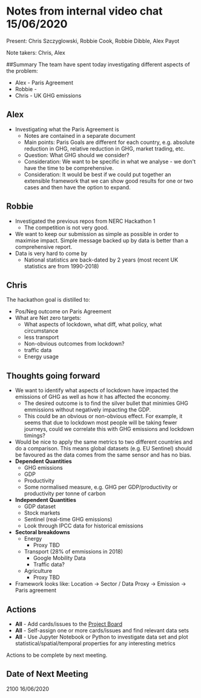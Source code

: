 # Notes from internal video chat 15/06/2020

Present: Chris Szczyglowski, Robbie Cook, Robbie Dibble, Alex Payot

Note takers: Chris, Alex

##Summary
The team have spent today investigating different aspects of the problem:
* Alex - Paris Agreement
* Robbie - 
* Chris - UK GHG emissions 

## Alex

* Investigating what the Paris Agreement is
	+ Notes are contained in a separate document
	+ Main points: Paris Goals are different for each country, e.g. absolute reduction in GHG, relative reduction in GHG, market trading, etc.
	+ Question: What GHG should we consider?
	+ Consideration: We want to be specific in what we analyse - we don't have the time to be comprehensive. 
	+ Consideration: It would be best if we could put together an extensible framework that we can show good results for one or two cases and then have the option to expand.

## Robbie

* Investigated the previous repos from NERC Hackathon 1
	+ The competition is not very good. 
* We want to keep our submission as simple as possible in order to maximise impact. Simple message backed up by data is better than a comprehensive report.
* Data is very hard to come by
	+ National statistics are back-dated by 2 years (most recent UK statistics are from 1990-2018)

## Chris

The hackathon goal is distilled to:
* Pos/Neg outcome on Paris Agreement
* What are Net zero targets: 
	+ What aspects of lockdown, what diff, what policy, what circumstance
    + less transport
   	+ Non-obvious outcomes from lockdown?
   	+ traffic data
   	+ Energy usage

## Thoughts going forward

* We want to identify what aspects of lockdown have impacted the emissions of GHG as well as how it has affected the economy.
	+ The desired outcome is to find the silver bullet that minimies GHG emmissions without negatively impacting the GDP.
	+ This could be an obvious or non-obvious effect. For example, it seems that due to lockdown most people will be taking fewer journeys, could we correlate this with GHG emissions and lockdown timings?
* Would be nice to apply the same metrics to two different countries and do a comparison. This means global datasets (e.g. EU Sentinel) should be favoured as the data comes from the same sensor and has no bias.
* **Dependent Quantities**
	+ GHG emissions
	+ GDP
	+ Productivity
	+ Some normalised measure, e.g. GHG per GDP/productivity or productivity per tonne of carbon 
* **Independent Quantities**
	+ GDP dataset
	- Stock markets
	- Sentinel (real-time GHG emissions)
	- Look through IPCC data for historical emissions
* **Sectoral breakdowns**
	+ Energy
    	- Proxy TBD
  	+ Transport (28% of emmissions in 2018)
    	- Google Mobility Data
    	- Traffic data?
  + Agriculture
    + Proxy TBD
* Framework looks like: Location -> Sector / Data Proxy -> Emission -> Paris agreement

## Actions 
* **All** - Add cards/issues to the [Project Board](https://github.com/BristolFluFighters/Covid_Hackathon_2/projects/1)
* **All** - Self-assign one or more cards/issues and find relevant data sets
* **All** - Use Jupyter Notebook or Python to investigate data set and plot statistical/spatial/temporal properties for any interesting metrics

Actions to be complete by next meeting.

## Date of Next Meeting
2100 16/06/2020



